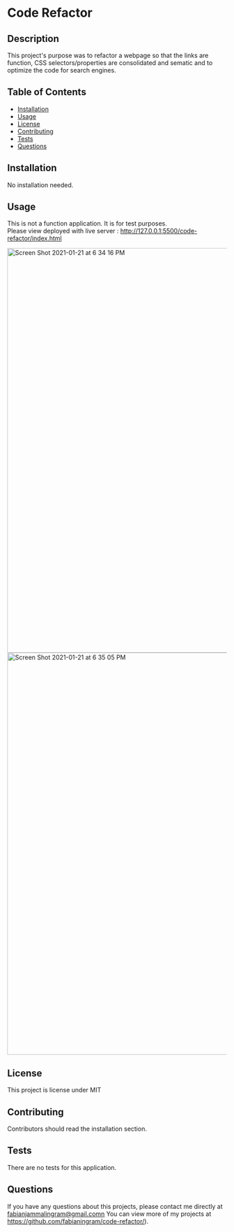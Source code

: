 
# Code Refactor 


## Description 
This project's purpose was to refactor a webpage so that the links are function, CSS selectors/properties are consolidated and sematic and to optimize the code for search engines. 

## Table of Contents
* [Installation](#installation)
* [Usage](#usage)
* [License](#license)
* [Contributing](#contributing)
* [Tests](#tests)
* [Questions](#questions)

## Installation 
No installation needed. 

## Usage 
This is not a function application. It is for test purposes.<br>
Please view deployed with live server : http://127.0.0.1:5500/code-refactor/index.html

<img width="927" alt="Screen Shot 2021-01-21 at 6 34 16 PM" src="https://user-images.githubusercontent.com/68198938/105433833-9f353680-5c17-11eb-9383-4247de07c2d2.png">
<img width="921" alt="Screen Shot 2021-01-21 at 6 35 05 PM" src="https://user-images.githubusercontent.com/68198938/105433837-a0666380-5c17-11eb-9b81-fafc3a835db6.png">


## License 
This project is license under MIT

## Contributing 
Contributors should read the installation section. 

## Tests
There are no tests for this application. 

## Questions
If you have any questions about this projects, please contact me directly at fabianjammalingram@gmail.comn You can view more of my projects at https://github.com/fabianingram/code-refactor/).
